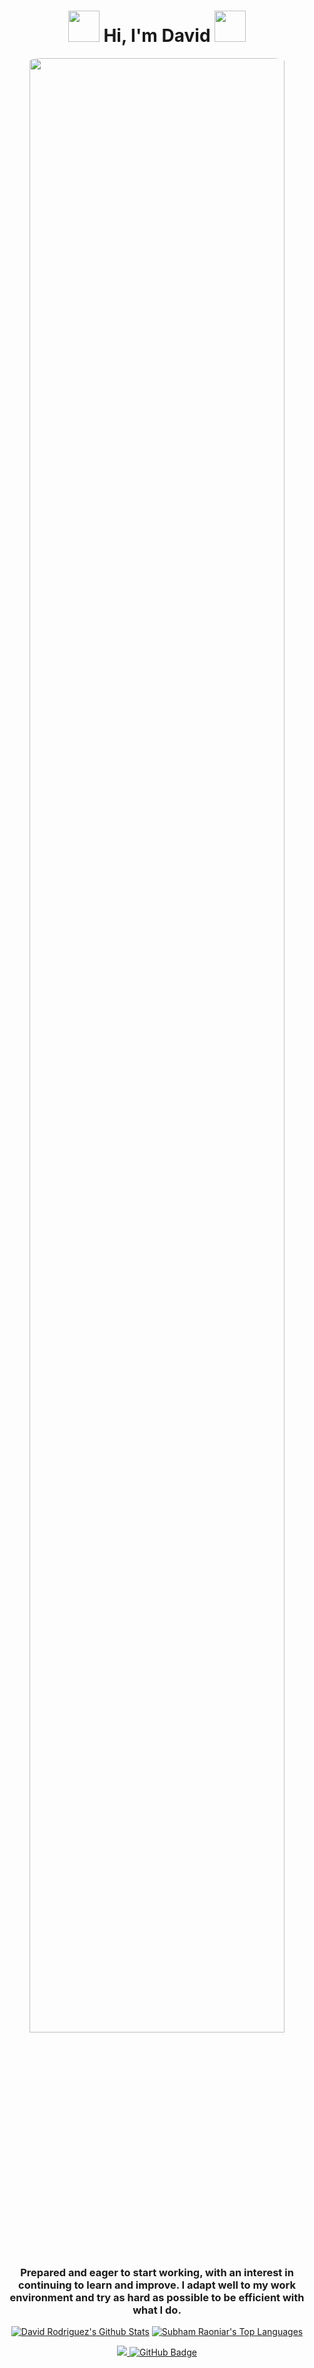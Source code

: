 <h1 align="center">
  <img src="https://emojis.slackmojis.com/emojis/images/1550147210/5316/starwars_empire.png?1550147210" width="50px">
   Hi, I'm David
  <img src="https://emojis.slackmojis.com/emojis/images/1550147149/5315/starwars_jediorder.png?1550147149" width="50px">
</h1>

<div align="center">
 <img width="90%" src="introDavid2.gif" style="border-radius: 40px !important" />
</div>


<h3 align="center">Prepared and eager to start working, with an interest in continuing to learn and improve. 
I adapt well to my work environment and try as hard as possible to be efficient with what I do.</h3>

<div align="center" margin-top="10px">

 <a href="https://github.com/SubhamRaoniar28/github-readme-stats"><img alt="David Rodriguez's Github Stats" src="https://github-readme-stats.vercel.app/api?username=daviidrf&show_icons=true&count_private=true&theme=tokyonight&hide_border=true&bg_color=0D1117" /></a>
  <a href="https://github.com/SubhamRaoniar28/github-readme-stats"><img alt="Subham Raoniar's Top Languages" src="https://github-readme-stats.vercel.app/api/top-langs/?username=daviidrf&langs_count=8&count_private=true&layout=compact&theme=tokyonight&hide_border=true&bg_color=0D1117" /></a>

 </div>

<div align="center">
<a href="https://github.com/Meghna-DAS/github-profile-views-counter">
    <img src="https://komarev.com/ghpvc/?username=daviidrf">
</a>
<a href="https://github.com/daviidrf?tab=followers"><img src="https://img.shields.io/github/followers/daviidrf?label=Followers&style=social" alt="GitHub Badge"></a>
</div>

